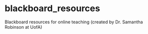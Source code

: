 # blackboard_resources
 Blackboard resources for online teaching (created by Dr. Samantha Robinson at UofA)
